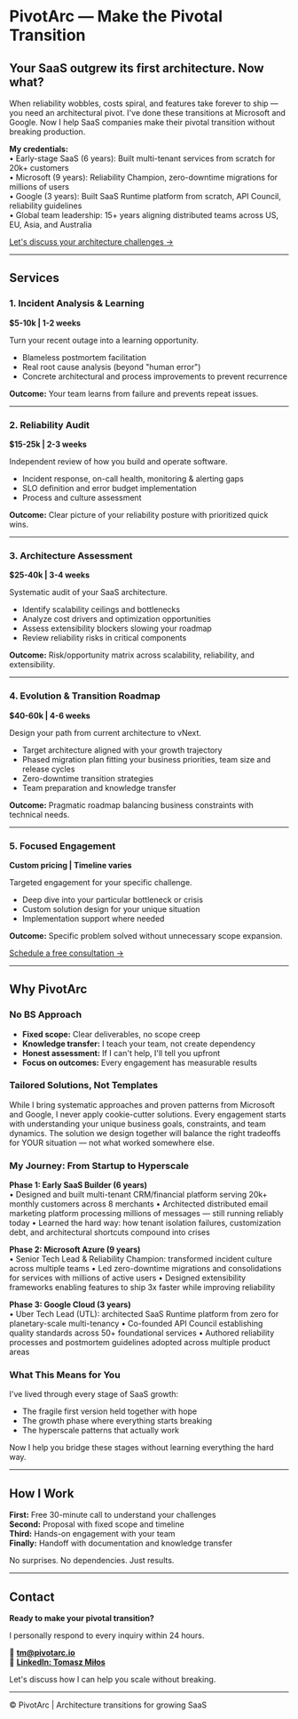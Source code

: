 # PivotArc — Make the Pivotal Transition

## Your SaaS outgrew its first architecture. Now what?

When reliability wobbles, costs spiral, and features take forever to ship — you need an architectural pivot. I've done these transitions at Microsoft and Google. Now I help SaaS companies make their pivotal transition without breaking production.

**My credentials:**  
• Early-stage SaaS (6 years): Built multi-tenant services from scratch for 20k+ customers  
• Microsoft (9 years): Reliability Champion, zero-downtime migrations for millions of users  
• Google (3 years): Built SaaS Runtime platform from scratch, API Council, reliability guidelines  
• Global team leadership: 15+ years aligning distributed teams across US, EU, Asia, and Australia

[Let's discuss your architecture challenges →](#contact)

---

## Services

### 1. Incident Analysis & Learning
**$5-10k | 1-2 weeks**

Turn your recent outage into a learning opportunity.
- Blameless postmortem facilitation
- Real root cause analysis (beyond "human error")
- Concrete architectural and process improvements to prevent recurrence

**Outcome:** Your team learns from failure and prevents repeat issues.

---

### 2. Reliability Audit
**$15-25k | 2-3 weeks**

Independent review of how you build and operate software.
- Incident response, on-call health, monitoring & alerting gaps
- SLO definition and error budget implementation
- Process and culture assessment

**Outcome:** Clear picture of your reliability posture with prioritized quick wins.

---

### 3. Architecture Assessment
**$25-40k | 3-4 weeks**

Systematic audit of your SaaS architecture.
- Identify scalability ceilings and bottlenecks
- Analyze cost drivers and optimization opportunities
- Assess extensibility blockers slowing your roadmap
- Review reliability risks in critical components

**Outcome:** Risk/opportunity matrix across scalability, reliability, and extensibility.

---

### 4. Evolution & Transition Roadmap
**$40-60k | 4-6 weeks**

Design your path from current architecture to vNext.
- Target architecture aligned with your growth trajectory
- Phased migration plan fitting your business priorities, team size and release cycles
- Zero-downtime transition strategies
- Team preparation and knowledge transfer

**Outcome:** Pragmatic roadmap balancing business constraints with technical needs.

---

### 5. Focused Engagement
**Custom pricing | Timeline varies**

Targeted engagement for your specific challenge.
- Deep dive into your particular bottleneck or crisis
- Custom solution design for your unique situation
- Implementation support where needed

**Outcome:** Specific problem solved without unnecessary scope expansion.

[Schedule a free consultation →](#contact)

---

## Why PivotArc

### No BS Approach
- **Fixed scope:** Clear deliverables, no scope creep
- **Knowledge transfer:** I teach your team, not create dependency
- **Honest assessment:** If I can't help, I'll tell you upfront
- **Focus on outcomes:** Every engagement has measurable results

### Tailored Solutions, Not Templates

While I bring systematic approaches and proven patterns from Microsoft and Google, I never apply cookie-cutter solutions. Every engagement starts with understanding your unique business goals, constraints, and team dynamics. The solution we design together will balance the right tradeoffs for YOUR situation — not what worked somewhere else.

### My Journey: From Startup to Hyperscale

**Phase 1: Early SaaS Builder (6 years)**  
• Designed and built multi-tenant CRM/financial platform serving 20k+ monthly customers across 8 merchants
• Architected distributed email marketing platform processing millions of messages — still running reliably today
• Learned the hard way: how tenant isolation failures, customization debt, and architectural shortcuts compound into crises

**Phase 2: Microsoft Azure (9 years)**  
• Senior Tech Lead & Reliability Champion: transformed incident culture across multiple teams
• Led zero-downtime migrations and consolidations for services with millions of active users
• Designed extensibility frameworks enabling features to ship 3x faster while improving reliability

**Phase 3: Google Cloud (3 years)**  
• Uber Tech Lead (UTL): architected SaaS Runtime platform from zero for planetary-scale multi-tenancy
• Co-founded API Council establishing quality standards across 50+ foundational services
• Authored reliability processes and postmortem guidelines adopted across multiple product areas

### What This Means for You

I've lived through every stage of SaaS growth:
- The fragile first version held together with hope
- The growth phase where everything starts breaking
- The hyperscale patterns that actually work

Now I help you bridge these stages without learning everything the hard way.

---

## How I Work

**First:** Free 30-minute call to understand your challenges  
**Second:** Proposal with fixed scope and timeline  
**Third:** Hands-on engagement with your team  
**Finally:** Handoff with documentation and knowledge transfer

No surprises. No dependencies. Just results.

---

## Contact

**Ready to make your pivotal transition?**

I personally respond to every inquiry within 24 hours.

📧 **[tm@pivotarc.io](mailto:tm@pivotarc.io?subject=Architecture%20Consultation%20Request)**  
🔗 **[LinkedIn: Tomasz Miłos](https://www.linkedin.com/in/tomaszmilos/)**

Let's discuss how I can help you scale without breaking.

---

© PivotArc | Architecture transitions for growing SaaS